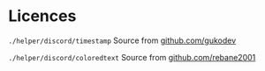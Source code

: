 # Licences

`./helper/discord/timestamp`
Source from [github.com/gukodev](https://github.com/gukodev/discord-timestamp-generator)

`./helper/discord/coloredtext`
Source from [github.com/rebane2001](https://gist.github.com/rebane2001/07f2d8e80df053c70a1576d27eabe97c)
